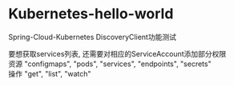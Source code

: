 # Kubernetes-hello-world
Spring-Cloud-Kubernetes DiscoveryClient功能测试

要想获取services列表, 还需要对相应的ServiceAccount添加部分权限  
资源 "configmaps", "pods", "services", "endpoints", "secrets"  
操作 "get", "list", "watch"  
